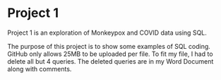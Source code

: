 # Project 1

Project 1 is an exploration of Monkeypox and COVID data using SQL.

The purpose of this project is to show some examples of SQL coding. GitHub only allows 25MB to be uploaded per file. To fit my file, I had to delete all but 4 queries. The deleted queries are in my Word Document along with comments.
